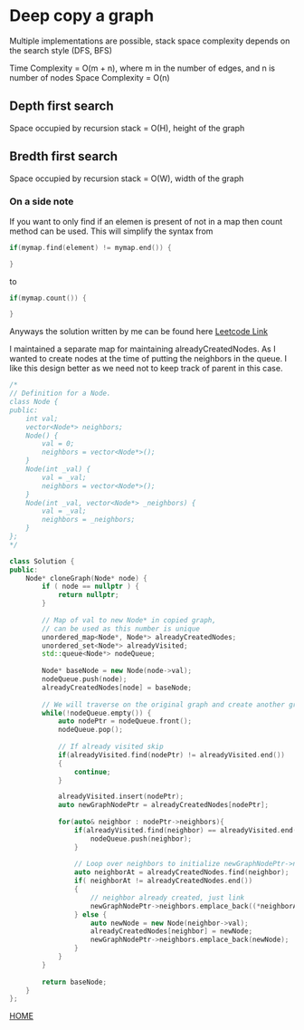 # Deep copy a graph

Multiple implementations are possible, stack space complexity depends on the search style (DFS, BFS)

Time Complexity = O(m + n), where m in the number of edges, and n is number of nodes
Space Complexity = O(n)

## Depth first search

Space occupied by recursion stack = O(H), height of the graph

## Bredth first search

Space occupied by recursion stack = O(W), width of the graph

### On a side note

If you want to only find if an elemen is present of not in a map then count method can be used. This will simplify the syntax from

```cpp
if(mymap.find(element) != mymap.end()) {

}
```

to

```cpp
if(mymap.count()) {

}
```

Anyways the solution written by me can be found here [Leetcode Link](https://leetcode.com/submissions/detail/502964433/)

I maintained a separate map for maintaining alreadyCreatedNodes. As I wanted to create nodes at the time of putting the neighbors in the queue. I like this design better as we need not to keep track of parent in this case.

```cpp
/*
// Definition for a Node.
class Node {
public:
    int val;
    vector<Node*> neighbors;
    Node() {
        val = 0;
        neighbors = vector<Node*>();
    }
    Node(int _val) {
        val = _val;
        neighbors = vector<Node*>();
    }
    Node(int _val, vector<Node*> _neighbors) {
        val = _val;
        neighbors = _neighbors;
    }
};
*/

class Solution {
public:
    Node* cloneGraph(Node* node) {
        if ( node == nullptr ) {
            return nullptr;
        }
        
        // Map of val to new Node* in copied graph, 
        // can be used as this number is unique
        unordered_map<Node*, Node*> alreadyCreatedNodes;
        unordered_set<Node*> alreadyVisited;
        std::queue<Node*> nodeQueue;
        
        Node* baseNode = new Node(node->val);
        nodeQueue.push(node);
        alreadyCreatedNodes[node] = baseNode;
        
        // We will traverse on the original graph and create another graph
        while(!nodeQueue.empty()) {
            auto nodePtr = nodeQueue.front();
            nodeQueue.pop();
            
            // If already visited skip
            if(alreadyVisited.find(nodePtr) != alreadyVisited.end())
            {
                continue;
            }

            alreadyVisited.insert(nodePtr);
            auto newGraphNodePtr = alreadyCreatedNodes[nodePtr];
            
            for(auto& neighbor : nodePtr->neighbors){
                if(alreadyVisited.find(neighbor) == alreadyVisited.end()) {
                    nodeQueue.push(neighbor);
                }
                
                // Loop over neighbors to initialize newGraphNodePtr->neighbors
                auto neighborAt = alreadyCreatedNodes.find(neighbor);
                if( neighborAt != alreadyCreatedNodes.end())
                {
                    // neighbor already created, just link
                    newGraphNodePtr->neighbors.emplace_back((*neighborAt).second);
                } else {
                    auto newNode = new Node(neighbor->val);
                    alreadyCreatedNodes[neighbor] = newNode;
                    newGraphNodePtr->neighbors.emplace_back(newNode);
                }
            }
        }
        
        return baseNode;
    }
};
```

[HOME](../README.md)
